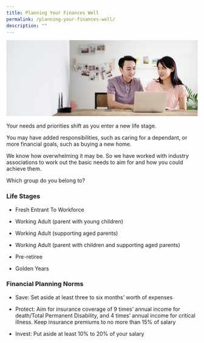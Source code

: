 ```yaml
---
title: Planning Your Finances Well
permalink: /planning-your-finances-well/
description: ""
---
```

![Are Your Planning Your Finances](/images/Are%20You%20Planning%20Your%20Finances/planning%20your%20finances.jfif)

Your needs and priorities shift as you enter a new life stage. 

You may have added responsibilities, such as caring for a dependant, or more financial goals, such as buying a new home. 

We know how overwhelming it may be. So we have worked with industry associations to work out the basic needs to aim for and how you could achieve them. 

Which group do you belong to?

### Life Stages

* Fresh Entrant To Workforce

* Working Adult (parent with young children)

* Working Adult (supporting aged parents)

* Working Adult (parent with children and supporting aged parents)

* Pre-retiree

* Golden Years

### Financial Planning Norms

* Save: Set aside at least three to six months’ worth of expenses

* Protect: Aim for insurance coverage of 9 times’ annual income for death/Total Permanent Disability, and 4 times’ annual income for critical illness. Keep insurance premiums to no more than 15% of salary

* Invest: Put aside at least 10% to 20% of your salary